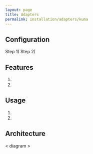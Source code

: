 ```yaml
---
layout: page
title: Adapters
permalink: installation/adapters/kuma
---
```


## Configuration
Step 1)
Step 2)

## Features
1. 
2. 

## Usage
1. 
2. 

## Architecture
< diagram >
